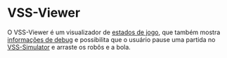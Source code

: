 # VSS-Viewer

O VSS-Viewer é um visualizador de [estados de jogo](communicationmodels.md), que também mostra
[informações de debug](communicationmodels.md) e possibilita que o usuário pause uma partida
no [VSS-Simulator](vsssimulator.md) e arraste os robôs e a bola.